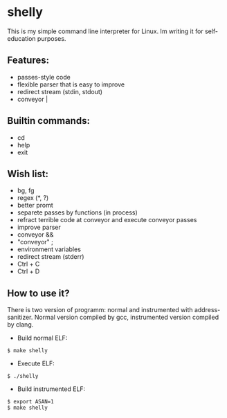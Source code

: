 # shelly
This is my simple command line interpreter for Linux. Im writing it for self-education purposes.

## Features:
* passes-style code
* flexible parser that is easy to improve
* redirect stream (stdin, stdout)
* conveyor |

## Builtin commands:
* cd
* help
* exit

## Wish list:
* bg, fg
* regex (*, ?)
* better promt
* separete passes by functions (in process)
* refract terrible code at conveyor and execute conveyor passes
* improve parser
* conveyor &&
* "conveyor" ;
* environment variables
* redirect stream (stderr)
* Ctrl + C
* Ctrl + D

## How to use it?
There is two version of programm: normal and instrumented with address-sanitizer.
Normal version compiled by gcc, instrumented version compiled by clang.

* Build normal ELF:
```
$ make shelly
```
* Execute ELF:
```
$ ./shelly
```
* Build instrumented ELF:
```
$ export ASAN=1
$ make shelly
```